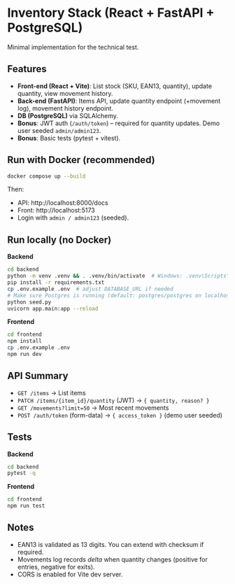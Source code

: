 # Inventory Stack (React + FastAPI + PostgreSQL)

Minimal implementation for the technical test.

## Features

- **Front-end (React + Vite)**: List stock (SKU, EAN13, quantity), update quantity, view movement history.
- **Back-end (FastAPI)**: Items API, update quantity endpoint (+movement log), movement history endpoint.
- **DB (PostgreSQL)** via SQLAlchemy.
- **Bonus**: JWT auth (`/auth/token`) – required for quantity updates. Demo user seeded `admin/admin123`.
- **Bonus**: Basic tests (pytest + vitest).

## Run with Docker (recommended)

```bash
docker compose up --build
```

Then:
- API: http://localhost:8000/docs
- Front: http://localhost:5173
- Login with `admin / admin123` (seeded).

## Run locally (no Docker)

**Backend**
```bash
cd backend
python -m venv .venv && . .venv/bin/activate  # Windows: .venv\Scripts\activate
pip install -r requirements.txt
cp .env.example .env  # adjust DATABASE_URL if needed
# Make sure Postgres is running (default: postgres/postgres on localhost:5432, db=inventory)
python seed.py
uvicorn app.main:app --reload
```

**Frontend**
```bash
cd frontend
npm install
cp .env.example .env
npm run dev
```

## API Summary

- `GET /items` → List items
- `PATCH /items/{item_id}/quantity` (JWT) → `{ quantity, reason? }`
- `GET /movements?limit=50` → Most recent movements
- `POST /auth/token` (form-data) → `{ access_token }` (demo user seeded)

## Tests

**Backend**
```bash
cd backend
pytest -q
```

**Frontend**
```bash
cd frontend
npm run test
```

## Notes

- EAN13 is validated as 13 digits. You can extend with checksum if required.
- Movements log records *delta* when quantity changes (positive for entries, negative for exits).
- CORS is enabled for Vite dev server.
```
